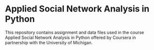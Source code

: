 # Applied Social Network Analysis in Python

This repository contains assignment and data files used in the course Applied Social Network Analysis in Python offered by Coursera in partnership with the University of Michigan.
